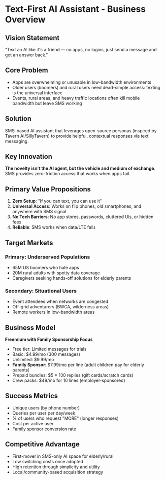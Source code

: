# Text-First AI Assistant - Business Overview

## Vision Statement
"Text an AI like it's a friend — no apps, no logins, just send a message and get an answer back."

## Core Problem
- Apps are overwhelming or unusable in low-bandwidth environments
- Older users (boomers) and rural users need dead-simple access: texting is the universal interface
- Events, rural areas, and heavy traffic locations often kill mobile bandwidth but leave SMS working

## Solution
SMS-based AI assistant that leverages open-source personas (inspired by Tavern AI/SillyTavern) to provide helpful, contextual responses via text messaging.

## Key Innovation
**The novelty isn't the AI agent, but the vehicle and medium of exchange.** SMS provides zero-friction access that works when apps fail.

## Primary Value Propositions
1. **Zero Setup**: "If you can text, you can use it"
2. **Universal Access**: Works on flip phones, old smartphones, and anywhere with SMS signal
3. **No Tech Barriers**: No app stores, passwords, cluttered UIs, or hidden fees
4. **Reliable**: SMS works when data/LTE fails

## Target Markets
### Primary: Underserved Populations
- 65M US boomers who hate apps
- 20M rural adults with spotty data coverage
- Caregivers seeking hands-off solutions for elderly parents

### Secondary: Situational Users
- Event attendees when networks are congested
- Off-grid adventurers (BWCA, wilderness areas)
- Remote workers in low-bandwidth areas

## Business Model
**Freemium with Family Sponsorship Focus**
- Free tier: Limited messages for trials
- Basic: $4.99/mo (300 messages)
- Unlimited: $9.99/mo
- **Family Sponsor**: $7.99/mo per line (adult children pay for elderly parents)
- Prepaid bundles: $5 = 100 replies (gift cards/scratch cards)
- Crew packs: $49/mo for 10 lines (employer-sponsored)

## Success Metrics
- Unique users (by phone number)
- Queries per user per day/week
- % of users who request "MORE" (longer responses)
- Cost per active user
- Family sponsor conversion rate

## Competitive Advantage
- First-mover in SMS-only AI space for elderly/rural
- Low switching costs once adopted
- High retention through simplicity and utility
- Local/community-based acquisition strategy